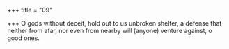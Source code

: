 +++
title = "09"

+++
O gods without deceit, hold out to us unbroken shelter,
a defense that neither from afar, nor even from nearby will (anyone)
venture against, o good ones.